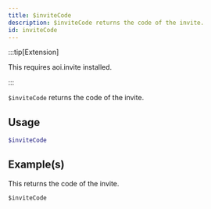 ```yaml
---
title: $inviteCode
description: $inviteCode returns the code of the invite.
id: inviteCode
---
```


:::tip[Extension]

This requires aoi.invite installed.

:::


`$inviteCode` returns the code of the invite.

## Usage

```php
$inviteCode
```

## Example(s)

This returns the code of the invite.

```javascript
$inviteCode
```

